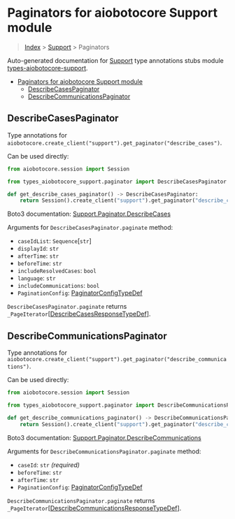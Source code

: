 <a id="paginators-for-aiobotocore-support-module"></a>

# Paginators for aiobotocore Support module

> [Index](..) > [Support](.) > Paginators

Auto-generated documentation for
[Support](https://boto3.amazonaws.com/v1/documentation/api/latest/reference/services/support.html#Support)
type annotations stubs module
[types-aiobotocore-support](https://pypi.org/project/types-aiobotocore-support/).

- [Paginators for aiobotocore Support module](#paginators-for-aiobotocore-support-module)
  - [DescribeCasesPaginator](#describecasespaginator)
  - [DescribeCommunicationsPaginator](#describecommunicationspaginator)

<a id="describecasespaginator"></a>

## DescribeCasesPaginator

Type annotations for
`aiobotocore.create_client("support").get_paginator("describe_cases")`.

Can be used directly:

```python
from aiobotocore.session import Session

from types_aiobotocore_support.paginator import DescribeCasesPaginator

def get_describe_cases_paginator() -> DescribeCasesPaginator:
    return Session().create_client("support").get_paginator("describe_cases")
```

Boto3 documentation:
[Support.Paginator.DescribeCases](https://boto3.amazonaws.com/v1/documentation/api/latest/reference/services/support.html#Support.Paginator.DescribeCases)

Arguments for `DescribeCasesPaginator.paginate` method:

- `caseIdList`: `Sequence`\[`str`\]
- `displayId`: `str`
- `afterTime`: `str`
- `beforeTime`: `str`
- `includeResolvedCases`: `bool`
- `language`: `str`
- `includeCommunications`: `bool`
- `PaginationConfig`:
  [PaginatorConfigTypeDef](./type_defs.md#paginatorconfigtypedef)

`DescribeCasesPaginator.paginate` returns
`_PageIterator`\[[DescribeCasesResponseTypeDef](./type_defs.md#describecasesresponsetypedef)\].

<a id="describecommunicationspaginator"></a>

## DescribeCommunicationsPaginator

Type annotations for
`aiobotocore.create_client("support").get_paginator("describe_communications")`.

Can be used directly:

```python
from aiobotocore.session import Session

from types_aiobotocore_support.paginator import DescribeCommunicationsPaginator

def get_describe_communications_paginator() -> DescribeCommunicationsPaginator:
    return Session().create_client("support").get_paginator("describe_communications")
```

Boto3 documentation:
[Support.Paginator.DescribeCommunications](https://boto3.amazonaws.com/v1/documentation/api/latest/reference/services/support.html#Support.Paginator.DescribeCommunications)

Arguments for `DescribeCommunicationsPaginator.paginate` method:

- `caseId`: `str` *(required)*
- `beforeTime`: `str`
- `afterTime`: `str`
- `PaginationConfig`:
  [PaginatorConfigTypeDef](./type_defs.md#paginatorconfigtypedef)

`DescribeCommunicationsPaginator.paginate` returns
`_PageIterator`\[[DescribeCommunicationsResponseTypeDef](./type_defs.md#describecommunicationsresponsetypedef)\].
